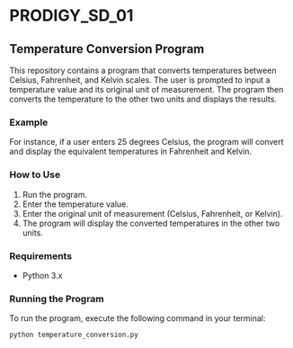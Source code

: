 # PRODIGY_SD_01
## Temperature Conversion Program

This repository contains a program that converts temperatures between Celsius, Fahrenheit, and Kelvin scales. The user is prompted to input a temperature value and its original unit of measurement. The program then converts the temperature to the other two units and displays the results.

### Example
For instance, if a user enters 25 degrees Celsius, the program will convert and display the equivalent temperatures in Fahrenheit and Kelvin.

### How to Use
1. Run the program.
2. Enter the temperature value.
3. Enter the original unit of measurement (Celsius, Fahrenheit, or Kelvin).
4. The program will display the converted temperatures in the other two units.

### Requirements
- Python 3.x

### Running the Program
To run the program, execute the following command in your terminal:
```sh
python temperature_conversion.py
